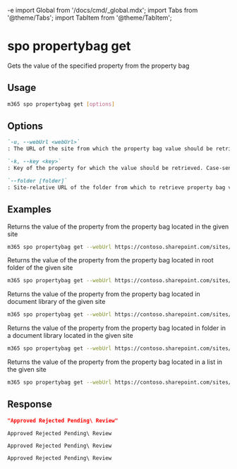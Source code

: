 -e <!-- DISCLAIMER: All secrets, passwords, and sensitive values in this document are examples only and not real credentials. -->
import Global from '/docs/cmd/_global.mdx';
import Tabs from '@theme/Tabs';
import TabItem from '@theme/TabItem';

# spo propertybag get

Gets the value of the specified property from the property bag

## Usage

```sh
m365 spo propertybag get [options]
```

## Options

```md definition-list
`-u, --webUrl <webUrl>`
: The URL of the site from which the property bag value should be retrieved.

`-k, --key <key>`
: Key of the property for which the value should be retrieved. Case-sensitive.

`--folder [folder]`
: Site-relative URL of the folder from which to retrieve property bag value. Case-sensitive.
```

<Global />

## Examples

Returns the value of the property from the property bag located in the given site

```sh
m365 spo propertybag get --webUrl https://contoso.sharepoint.com/sites/test --key key1
```

Returns the value of the property from the property bag located in root folder of the given site

```sh
m365 spo propertybag get --webUrl https://contoso.sharepoint.com/sites/test --key key1 --folder /
```

Returns the value of the property from the property bag located in document library of the given site

```sh
m365 spo propertybag get --webUrl https://contoso.sharepoint.com/sites/test --key key1 --folder '/Shared Documents'
```

Returns the value of the property from the property bag located in folder in a document library located in the given site

```sh
m365 spo propertybag get --webUrl https://contoso.sharepoint.com/sites/test --key key1 --folder '/Shared Documents/MyFolder'
```

Returns the value of the property from the property bag located in a list in the given site

```sh
m365 spo propertybag get --webUrl https://contoso.sharepoint.com/sites/test --key key1 --folder /Lists/MyList
```

## Response

<Tabs>
  <TabItem value="JSON">

  ```json
  "Approved Rejected Pending\ Review"
  ```

  </TabItem>
  <TabItem value="Text">

  ```text
  Approved Rejected Pending\ Review
  ```

  </TabItem>
  <TabItem value="CSV">

  ```csv
  Approved Rejected Pending\ Review
  ```

  </TabItem>
  <TabItem value="Markdown">

  ```md
  Approved Rejected Pending\ Review
  ```

  </TabItem>
</Tabs>
